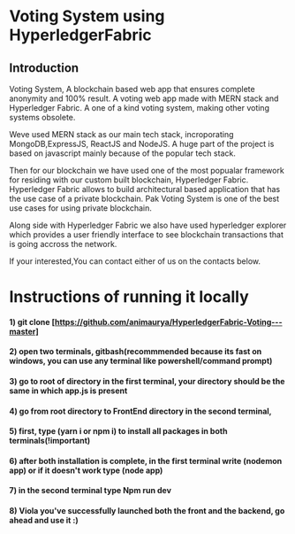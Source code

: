 # Voting System using HyperledgerFabric

## Introduction
Voting System, A blockchain based web app that ensures complete anonymity and 100% result. A voting web app made with MERN stack and Hyperledger Fabric. A one of a kind voting system, making other voting systems obsolete. 

Weve used MERN stack as our main tech stack, incroporating MongoDB,ExpressJS, ReactJS and NodeJS. A huge part of the project is based on javascript mainly because of the popular tech stack.

Then for our blockchain we have used one of the most popualar framework for residing with our custom built blockchain, Hyperledger Fabric. Hyperledger Fabric allows to build architectural based application that has the use case of a private blockchain. Pak Voting System is one of the best use cases for using private blockchain. 

Along side with Hyperledger Fabric we also have used hyperledger explorer which provides a user friendly interface to see blockchain transactions that is going accross the network.

If your interested,You can contact either of us on the contacts below.

# Instructions of running it locally

#### 1) git clone [https://github.com/animaurya/HyperledgerFabric-Voting---master]
#### 2) open two terminals, gitbash(recommmended because its fast on windows, you can use any terminal like powershell/command prompt)
#### 3) go to root of directory in the first terminal, your directory should be the same in which app.js is present
#### 4) go from root directory to FrontEnd directory in the second terminal, 
#### 5) first, type (yarn i or npm i) to install all packages in both terminals(!important)
#### 6) after both installation is complete, in the first terminal write (nodemon app) or if it doesn't work type (node app)
#### 7) in the second terminal type Npm run dev
#### 8) Viola you've successfully launched both the front and the backend, go ahead and use it :)
